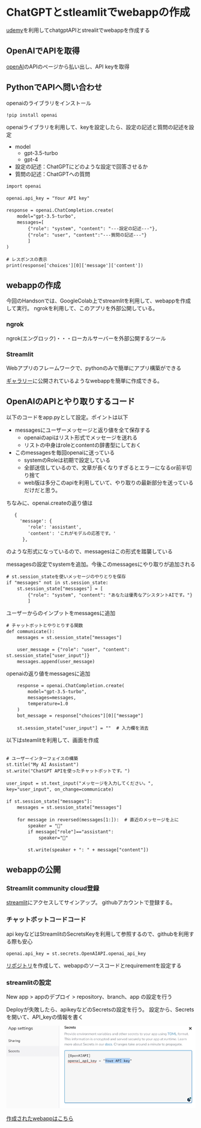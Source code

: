 # ChatGPTとstleamlitでwebappの作成
[udemy](https://github.com/yukinaga/chatgpt_api)を利用してchatgptAPIとstrealitでwebappを作成する

## OpenAIでAPIを取得
[openAI](https://platform.openai.com/)のAPIのページから払い出し、API keyを取得

## PythonでAPIへ問い合わせ
openaiのライブラリをインストール
```
!pip install openai
```

openaiライブラリを利用して、keyを設定したら、設定の記述と質問の記述を設定
- model
    - gpt-3.5-turbo
    - gpt-4
- 設定の記述：ChatGPTにどのような設定で回答させるか
- 質問の記述：ChatGPTへの質問
```
import openai

openai.api_key = "Your API key"

response = openai.ChatCompletion.create(
    model="gpt-3.5-turbo",
    messages=[
        {"role": "system", "content": "---設定の記述---"},
        {"role": "user", "content":"---質問の記述---"}
        ]
)

# レスポンスの表示
print(response['choices'][0]['message']['content'])
```


## webappの作成
今回のHandsonでは、GoogleColab上でstreamlitを利用して、webappを作成して実行。
ngrokを利用して、このアプリを外部公開している。


### ngrok 
ngrok(エングロック)・・・ローカルサーバーを外部公開するツール

### Streamlit
Webアプリのフレームワークで、pythonのみで簡単にアプリ構築ができる

[ギャラリー](https://streamlit.io/gallery)に公開されているようなwebappを簡単に作成できる。


## OpenAIのAPIとやり取りするコード
以下のコードをapp.pyとして設定。ポイントは以下
- messagesにユーザーメッセージと返り値を全て保存する
    - openaiのapiはリスト形式でメッセージを送れる
    - リストの中身はroleとcontentの辞書型にしておく
- このmessagesを毎回openaiに送っている
    - systemのRoleは初期で設定している
    - 全部送信しているので、文章が長くなりすぎるとエラーになるor前半切り捨て
    - web版は多分このapiを利用していて、やり取りの最新部分を送っているだけだと思う。

ちなみに、openai.createの返り値は
```
   {
     'message': {
        'role': 'assistant',
        'content': 'これがモデルの応答です。'
      },
```
のような形式になっているので、messagesはこの形式を踏襲している


messagesの設定でsystemを追加。今後このmessagesにやり取りが追加される
```
# st.session_stateを使いメッセージのやりとりを保存
if "messages" not in st.session_state:
    st.session_state["messages"] = [
        {"role": "system", "content": "あなたは優秀なアシスタントAIです。"}
        ]
```


ユーザーからのインプットをmessagesに追加
```
# チャットボットとやりとりする関数
def communicate():
    messages = st.session_state["messages"]

    user_message = {"role": "user", "content": st.session_state["user_input"]}
    messages.append(user_message)

```

openaiの返り値をmessagesに追加  
```
    response = openai.ChatCompletion.create(
        model="gpt-3.5-turbo",
        messages=messages,
        temperature=1.0
    )  
    bot_message = response["choices"][0]["message"]

    st.session_state["user_input"] = ""  # 入力欄を消去
```


以下はsteamlitを利用して、画面を作成
```

# ユーザーインターフェイスの構築
st.title("My AI Assistant")
st.write("ChatGPT APIを使ったチャットボットです。")

user_input = st.text_input("メッセージを入力してください。", key="user_input", on_change=communicate)

if st.session_state["messages"]:
    messages = st.session_state["messages"]

    for message in reversed(messages[1:]):  # 直近のメッセージを上に
        speaker = "🙂"
        if message["role"]=="assistant":
            speaker="🤖"

        st.write(speaker + ": " + message["content"])
```



## webappの公開
### Streamlit community cloud登録
[streamlit](https://streamlit.io/)にアクセスしてサインアップ。
githubアカウントで登録する。

### チャットボットコードコード
api keyなどはStreamlitのSecretsKeyを利用して参照するので、githubを利用する際も安心
```
openai.api_key = st.secrets.OpenAIAPI.openai_api_key
```

[リポジトリ](https://github.com/MisakiFujishiro/openai_chatbot)を作成して、webappのソースコードとrequirementを設定する

### streamlitの設定
New app > appのデプロイ > repository、branch、app の設定を行う

Deployが失敗したら、apikeyなどのSecretsの設定を行う。
設定から、Secretsを開いて、API_keyの情報を書く

![](img/chatgpt_streamlit_secret.png)

[作成されたwebappはこちら](https://openaichatbot-5hfs1ifdsqk.streamlit.app/)